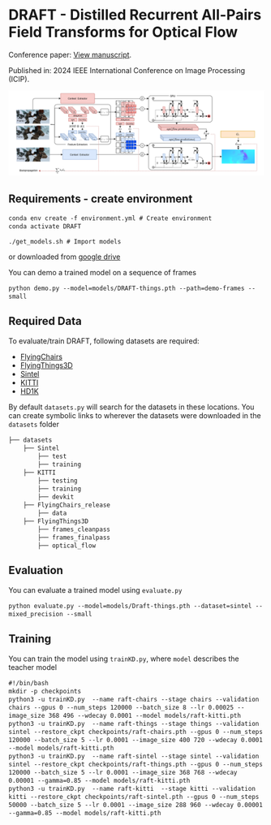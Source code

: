 # DRAFT - Distilled Recurrent All-Pairs Field Transforms for Optical Flow

Conference paper: [View manuscript](https://ieeexplore.ieee.org/document/10648058).

Published in: 2024 IEEE International Conference on Image Processing (ICIP).


<img src="DRAFT.png">

## Requirements - create environment
```Shell
conda env create -f environment.yml # Create environment
conda activate DRAFT
```
```Shell
./get_models.sh # Import models

```
or downloaded from [google drive](https://drive.google.com/drive/folders/1akKiGueJXtsCg7lcViWoeRO7UHKf7Nra?usp=sharing)

You can demo a trained model on a sequence of frames
```Shell
python demo.py --model=models/DRAFT-things.pth --path=demo-frames --small
```

## Required Data
To evaluate/train DRAFT, following datasets are required: 
* [FlyingChairs](https://lmb.informatik.uni-freiburg.de/resources/datasets/FlyingChairs.en.html#flyingchairs)
* [FlyingThings3D](https://lmb.informatik.uni-freiburg.de/resources/datasets/SceneFlowDatasets.en.html)
* [Sintel](http://sintel.is.tue.mpg.de/)
* [KITTI](http://www.cvlibs.net/datasets/kitti/eval_scene_flow.php?benchmark=flow)
* [HD1K](http://hci-benchmark.iwr.uni-heidelberg.de/)


By default `datasets.py` will search for the datasets in these locations. You can create symbolic links to wherever the datasets were downloaded in the `datasets` folder

```Shell
├── datasets
    ├── Sintel
        ├── test
        ├── training
    ├── KITTI
        ├── testing
        ├── training
        ├── devkit
    ├── FlyingChairs_release
        ├── data
    ├── FlyingThings3D
        ├── frames_cleanpass
        ├── frames_finalpass
        ├── optical_flow
```

## Evaluation
You can evaluate a trained model using `evaluate.py`
```Shell
python evaluate.py --model=models/Draft-things.pth --dataset=sintel --mixed_precision --small
```

## Training
You can train the model using `trainKD.py`, where `model` describes the teacher model
```shell
#!/bin/bash
mkdir -p checkpoints
python3 -u trainKD.py  --name raft-chairs --stage chairs --validation chairs --gpus 0 --num_steps 120000 --batch_size 8 --lr 0.00025 --image_size 368 496 --wdecay 0.0001 --model models/raft-kitti.pth 
python3 -u trainKD.py  --name raft-things --stage things --validation sintel --restore_ckpt checkpoints/raft-chairs.pth --gpus 0 --num_steps 120000 --batch_size 5 --lr 0.0001 --image_size 400 720 --wdecay 0.0001 --model models/raft-kitti.pth
python3 -u trainKD.py  --name raft-sintel --stage sintel --validation sintel --restore_ckpt checkpoints/raft-things.pth --gpus 0 --num_steps 120000 --batch_size 5 --lr 0.0001 --image_size 368 768 --wdecay 0.00001 --gamma=0.85 --model models/raft-kitti.pth
python3 -u trainKD.py  --name raft-kitti  --stage kitti --validation kitti --restore_ckpt checkpoints/raft-sintel.pth --gpus 0 --num_steps 50000 --batch_size 5 --lr 0.0001 --image_size 288 960 --wdecay 0.00001 --gamma=0.85 --model models/raft-kitti.pth
```
